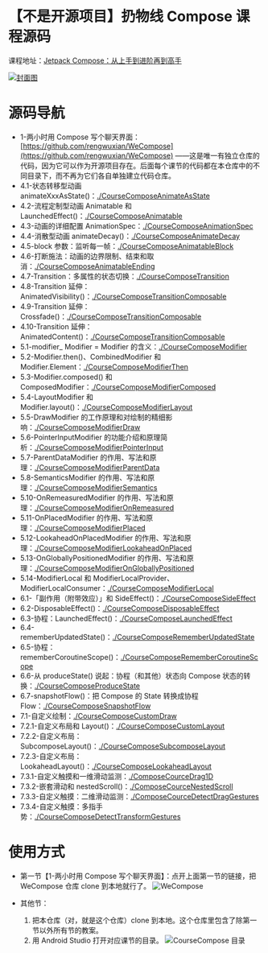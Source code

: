 # 【不是开源项目】扔物线 Compose 课程源码

课程地址：[Jetpack Compose：从上手到进阶再到高手](http://url.rengwuxian.com/02)

[![封面图](./images/Compose-Cover.png)](http://url.rengwuxian.com/02)

# 源码导航

* 1-两小时用 Compose 写个聊天界面：[https://github.com/rengwuxian/WeCompose](https://github.com/rengwuxian/WeCompose) ——这是唯一有独立仓库的代码，因为它可以作为开源项目存在。后面每个课节的代码都在本仓库中的不同目录下，而不再为它们各自单独建立代码仓库。
* 4.1-状态转移型动画 animateXxxAsState()：[./CourseComposeAnimateAsState](./CourseComposeAnimateAsState)
* 4.2-流程定制型动画 Animatable 和 LaunchedEffect()：[./CourseComposeAnimatable](./CourseComposeAnimatable)
* 4.3-动画的详细配置 AnimationSpec：[./CourseComposeAnimationSpec](./CourseComposeAnimationSpec)
* 4.4-消散型动画 animateDecay()：[./CourseComposeAnimateDecay](./CourseComposeAnimateDecay)
* 4.5-block 参数：监听每一帧：[./CourseComposeAnimatableBlock](./CourseComposeAnimatableBlock)
* 4.6-打断施法：动画的边界限制、结束和取消：[./CourseComposeAnimatableEnding](./CourseComposeAnimatableEnding)
* 4.7-Transition：多属性的状态切换：[./CourseComposeTransition](./CourseComposeTransition)
* 4.8-Transition 延伸：AnimatedVisibility()：[./CourseComposeTransitionComposable](./CourseComposeTransitionComposable)
* 4.9-Transition 延伸：Crossfade()：[./CourseComposeTransitionComposable](./CourseComposeTransitionComposable)
* 4.10-Transition 延伸：AnimatedContent()：[./CourseComposeTransitionComposable](./CourseComposeTransitionComposable)
* 5.1-modifier_ Modifier = Modifier 的含义：[./CourseComposeModifier](./CourseComposeModifier)
* 5.2-Modifier.then()、CombinedModifier 和 Modifier.Element：[./CourseComposeModifierThen](./CourseComposeModifierThen)
* 5.3-Modifier.composed() 和 ComposedModifier：[./CourseComposeModifierComposed](./CourseComposeModifierComposed)
* 5.4-LayoutModifier 和 Modifier.layout()：[./CourseComposeModifierLayout](./CourseComposeModifierLayout)
* 5.5-DrawModifier 的工作原理和对绘制的精细影响：[./CourseComposeModifierDraw](./CourseComposeModifierDraw)
* 5.6-PointerInputModifier 的功能介绍和原理简析：[./CourseComposeModifierPointerInput](./CourseComposeModifierPointerInput)
* 5.7-ParentDataModifier 的作用、写法和原理：[./CourseComposeModifierParentData](./CourseComposeModifierParentData)
* 5.8-SemanticsModifier 的作用、写法和原理：[./CourseComposeModifierSemantics](./CourseComposeModifierSemantics)
* 5.10-OnRemeasuredModifier 的作用、写法和原理：[./CourseComposeModifierOnRemeasured](./CourseComposeModifierOnRemeasured)
* 5.11-OnPlacedModifier 的作用、写法和原理：[./CourseComposeModifierPlaced](./CourseComposeModifierPlaced)
* 5.12-LookaheadOnPlacedModifier 的作用、写法和原理：[./CourseComposeModifierLookaheadOnPlaced](./CourseComposeModifierLookaheadOnPlaced)
* 5.13-OnGloballyPositionedModifier 的作用、写法和原理：[./CourseComposeModifierOnGloballyPositioned](./CourseComposeModifierOnGloballyPositioned)
* 5.14-ModifierLocal 和 ModifierLocalProvider、ModifierLocalConsumer：[./CourseComposeModifierLocal](./CourseComposeModifierLocal)
* 6.1-「副作用（附带效应）」和 SideEffect()：[./CourseComposeSideEffect](./CourseComposeSideEffect)
* 6.2-DisposableEffect()：[./CourseComposeDisposableEffect](./CourseComposeDisposableEffect)
* 6.3-协程：LaunchedEffect()：[./CourseComposeLaunchedEffect](./CourseComposeLaunchedEffect)
* 6.4-rememberUpdatedState()：[./CourseComposeRememberUpdatedState](./CourseComposeRememberUpdatedState)
* 6.5-协程：rememberCoroutineScope()：[./CourseComposeRememberCoroutineScope](./CourseComposeRememberCoroutineScope)
* 6.6-从 produceState() 说起：协程（和其他）状态向 Compose 状态的转换：[./CourseComposeProduceState](./CourseComposeProduceState)
* 6.7-snapshotFlow()：把 Compose 的 State 转换成协程 Flow：[./CourseComposeSnapshotFlow](./CourseComposeSnapshotFlow)
* 7.1-自定义绘制：[./CourseComposeCustomDraw](./CourseComposeCustomDraw)
* 7.2.1-自定义布局和 Layout()：[./CourseComposeCustomLayout](./CourseComposeCustomLayout)
* 7.2.2-自定义布局：SubcomposeLayout()：[./CourseComposeSubcomposeLayout](./CourseComposeSubcomposeLayout)
* 7.2.3-自定义布局：LookaheadLayout()：[./CourseComposeLookaheadLayout](./CourseComposeLookaheadLayout)
* 7.3.1-自定义触摸和一维滑动监测：[./ComposeCourceDrag1D](./ComposeCourceDrag1D)
* 7.3.2-嵌套滑动和 nestedScroll()：[./ComposeCourceNestedScroll](./ComposeCourceNestedScroll)
* 7.3.3-自定义触摸：二维滑动监测：[./ComposeCourceDetectDragGestures](./ComposeCourceDetectDragGestures)
* 7.3.4-自定义触摸：多指手势：[./CourseComposeDetectTransformGestures](./CourseComposeDetectTransformGestures)

# 使用方式
- 第一节【1-两小时用 Compose 写个聊天界面】：点开上面第一节的链接，把 WeCompose 仓库 clone 到本地就行了。
  ![WeCompose](./images/WeCompose.png)
  
- 其他节：
  1. 把本仓库（对，就是这个仓库）clone 到本地。这个仓库里包含了除第一节以外所有节的教案。
  2. 用 Android Studio 打开对应课节的目录。
    ![CourseCompose 目录](./images/CourseCompose-目录.png)
